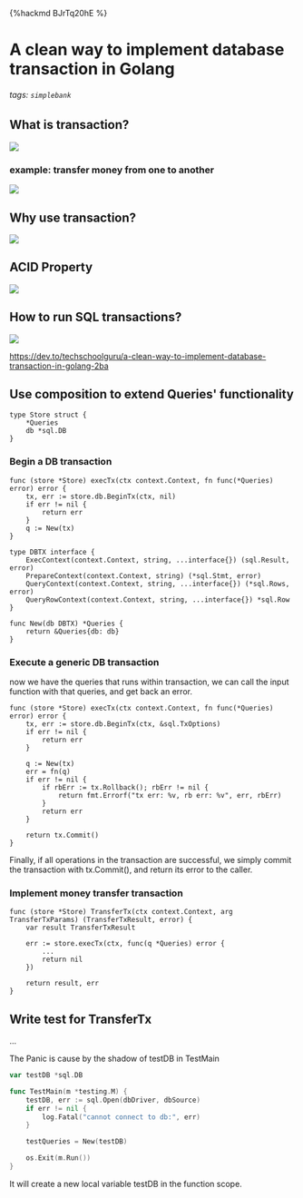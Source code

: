 {%hackmd BJrTq20hE %}
# A clean way to implement database transaction in Golang
###### tags: `simplebank`

## What is transaction?
![](https://i.imgur.com/BGdcfv7.png)
### example: transfer money from one to another
![](https://i.imgur.com/uSJUys3.jpg)

## Why use transaction?
![](https://i.imgur.com/BDdFBv2.png)

## ACID Property
![](https://i.imgur.com/0eyrOdd.jpg)

## How to run SQL transactions?
![](https://i.imgur.com/UTW26cp.png)

https://dev.to/techschoolguru/a-clean-way-to-implement-database-transaction-in-golang-2ba

## Use composition to extend Queries' functionality

```
type Store struct {
    *Queries
    db *sql.DB
}
```

### Begin a DB transaction
```
func (store *Store) execTx(ctx context.Context, fn func(*Queries) error) error {
    tx, err := store.db.BeginTx(ctx, nil)
	if err != nil {
		return err
	}
	q := New(tx)
}
```

```
type DBTX interface {
    ExecContext(context.Context, string, ...interface{}) (sql.Result, error)
    PrepareContext(context.Context, string) (*sql.Stmt, error)
    QueryContext(context.Context, string, ...interface{}) (*sql.Rows, error)
    QueryRowContext(context.Context, string, ...interface{}) *sql.Row
}

func New(db DBTX) *Queries {
    return &Queries{db: db}
}
```

### Execute a generic DB transaction
now we have the queries that runs within transaction, we can call the input function with that queries, and get back an error.

```
func (store *Store) execTx(ctx context.Context, fn func(*Queries) error) error {
    tx, err := store.db.BeginTx(ctx, &sql.TxOptions)
    if err != nil {
        return err
    }

    q := New(tx)
    err = fn(q)
    if err != nil {
        if rbErr := tx.Rollback(); rbErr != nil {
            return fmt.Errorf("tx err: %v, rb err: %v", err, rbErr)
        }
        return err
    }

    return tx.Commit()
}
```

Finally, if all operations in the transaction are successful, we simply commit the transaction with tx.Commit(), and return its error to the caller.

### Implement money transfer transaction
```
func (store *Store) TransferTx(ctx context.Context, arg TransferTxParams) (TransferTxResult, error) {
    var result TransferTxResult

    err := store.execTx(ctx, func(q *Queries) error {
        ...
        return nil
    })

    return result, err
}
```

## Write test for TransferTx
...

The Panic is cause by the shadow of testDB in TestMain
```go
var testDB *sql.DB

func TestMain(m *testing.M) {
	testDB, err := sql.Open(dbDriver, dbSource)
	if err != nil {
		log.Fatal("cannot connect to db:", err)
	}

	testQueries = New(testDB)

	os.Exit(m.Run())
}
```
It will create a new local variable testDB in the function scope.
